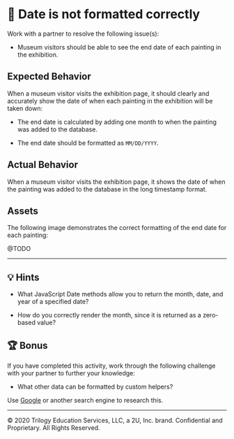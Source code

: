 # 🐛 Date is not formatted correctly

Work with a partner to resolve the following issue(s):

* Museum visitors should be able to see the end date of each painting in the exhibition.

## Expected Behavior

When a museum visitor visits the exhibition page, it should clearly and accurately show the date of when each painting in the exhibition will be taken down:

* The end date is calculated by adding one month to when the painting was added to the database.

* The end date should be formatted as `MM/DD/YYYY`.

## Actual Behavior

When a museum visitor visits the exhibition page, it shows the date of when the painting was added to the database in the long timestamp format.

## Assets

The following image demonstrates the correct formatting of the end date for each painting:

@TODO ![]()

---

## 💡 Hints

* What JavaScript Date methods allow you to return the month, date, and year of a specified date?

* How do you correctly render the month, since it is returned as a zero-based value?

## 🏆 Bonus

If you have completed this activity, work through the following challenge with your partner to further your knowledge:

* What other data can be formatted by custom helpers?

Use [Google](https://www.google.com) or another search engine to research this.

---
© 2020 Trilogy Education Services, LLC, a 2U, Inc. brand. Confidential and Proprietary. All Rights Reserved.
